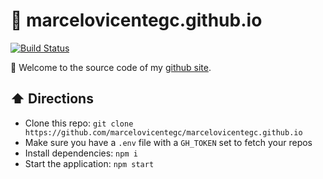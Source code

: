 # 🚀 marcelovicentegc.github.io

[![Build Status](https://travis-ci.com/marcelovicentegc/marcelovicentegc.github.io.svg?branch=master-source)](https://travis-ci.com/marcelovicentegc/marcelovicentegc.github.io)

👋 Welcome to the source code of my [github site](https://marcelovicentegc.github.io).

## ⬆️ Directions

- Clone this repo: `git clone https://github.com/marcelovicentegc/marcelovicentegc.github.io`
- Make sure you have a `.env` file with a `GH_TOKEN` set to fetch your repos
- Install dependencies: `npm i`
- Start the application: `npm start`
